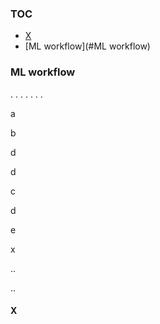 ### TOC

* [X](#x)
* [ML workflow](#ML workflow)

### ML workflow

.
.
.
.
.
.
.



a


b

d

d


c


d


e

x


..









..

#### <a id="x">X</a>
